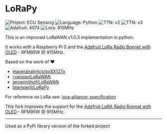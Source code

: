 # LoRaPy
![Project: ECU Sensing](https://img.shields.io/badge/Project-ECU%20Sensing-blueviolet)
![Language: Python](https://img.shields.io/badge/language-Python3-blue)
![TTN: v2](https://img.shields.io/badge/TTN-v2-success)
![TTN: v3](https://img.shields.io/badge/TTN-v3-success)
![Adafruit: 4074](https://img.shields.io/badge/Adafruit-4074-success)
![Lora: 915MHz](https://img.shields.io/badge/Lora-915MHz-9cf)

This is an improved LoRaWAN v1.0.3 implementation in python.

It works with a Raspberry Pi 0 and the [Adafruit LoRa Radio Bonnet with OLED](https://www.adafruit.com/product/4074) - RFM95W @ 915MHz.

Based on the work of ❤️
- [mayeranalytics/pySX127x](https://github.com/mayeranalytics/pySX127x)
- [ryanzav/LoRaWAN](https://github.com/ryanzav/LoRaWAN)
- [jeroennijhof/LoRaWAN](https://github.com/jeroennijhof/LoRaWAN)
- [btemperli/LoRaPy](https://github.com/btemperli/LoRaPy)

For reference on LoRa see: [lora-alliance: specification](https://www.lora-alliance.org/portals/0/specs/LoRaWAN%20Specification%201R0.pdf)

This fork improves the support for the [Adafruit LoRA Radio Bonnet with OLED](https://www.adafruit.com/product/4074) - RFM95W @ 915MHz.

---

Used as a PyPi library version of the forked project

